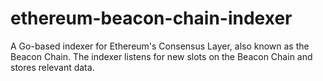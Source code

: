 # ethereum-beacon-chain-indexer
A Go-based indexer for Ethereum's Consensus Layer, also known as the Beacon Chain. The indexer listens for new slots on the Beacon Chain and stores relevant data.

